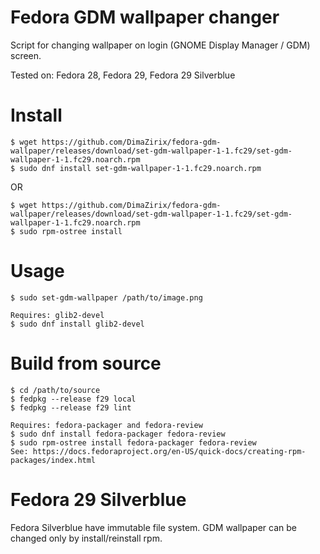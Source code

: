 # Fedora GDM wallpaper changer
Script for changing wallpaper on login (GNOME Display Manager / GDM) screen.

Tested on:
Fedora 28, Fedora 29, Fedora 29 Silverblue

# Install
```shell
$ wget https://github.com/DimaZirix/fedora-gdm-wallpaper/releases/download/set-gdm-wallpaper-1-1.fc29/set-gdm-wallpaper-1-1.fc29.noarch.rpm
$ sudo dnf install set-gdm-wallpaper-1-1.fc29.noarch.rpm
```

OR
```shell
$ wget https://github.com/DimaZirix/fedora-gdm-wallpaper/releases/download/set-gdm-wallpaper-1-1.fc29/set-gdm-wallpaper-1-1.fc29.noarch.rpm
$ sudo rpm-ostree install
```

# Usage
```shell
$ sudo set-gdm-wallpaper /path/to/image.png

Requires: glib2-devel
$ sudo dnf install glib2-devel
```

# Build from source
```shell
$ cd /path/to/source
$ fedpkg --release f29 local
$ fedpkg --release f29 lint

Requires: fedora-packager and fedora-review
$ sudo dnf install fedora-packager fedora-review
$ sudo rpm-ostree install fedora-packager fedora-review
See: https://docs.fedoraproject.org/en-US/quick-docs/creating-rpm-packages/index.html
```

# Fedora 29 Silverblue
Fedora Silverblue have immutable file system. GDM wallpaper can be changed only by install/reinstall rpm.

